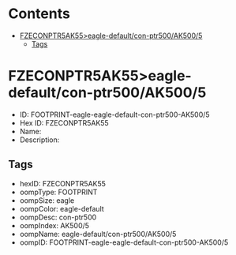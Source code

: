 



Contents
========

* [FZECONPTR5AK55>eagle-default/con-ptr500/AK500/5](#fzeconptr5ak55eagle-defaultcon-ptr500ak5005)
	* [Tags](#tags)

# FZECONPTR5AK55>eagle-default/con-ptr500/AK500/5

- ID: FOOTPRINT-eagle-eagle-default-con-ptr500-AK500/5
- Hex ID: FZECONPTR5AK55
- Name: 
- Description: 

## Tags

- hexID: FZECONPTR5AK55
- oompType: FOOTPRINT
- oompSize: eagle
- oompColor: eagle-default
- oompDesc: con-ptr500
- oompIndex: AK500/5
- oompName: eagle-default/con-ptr500/AK500/5
- oompID: FOOTPRINT-eagle-eagle-default-con-ptr500-AK500/5

